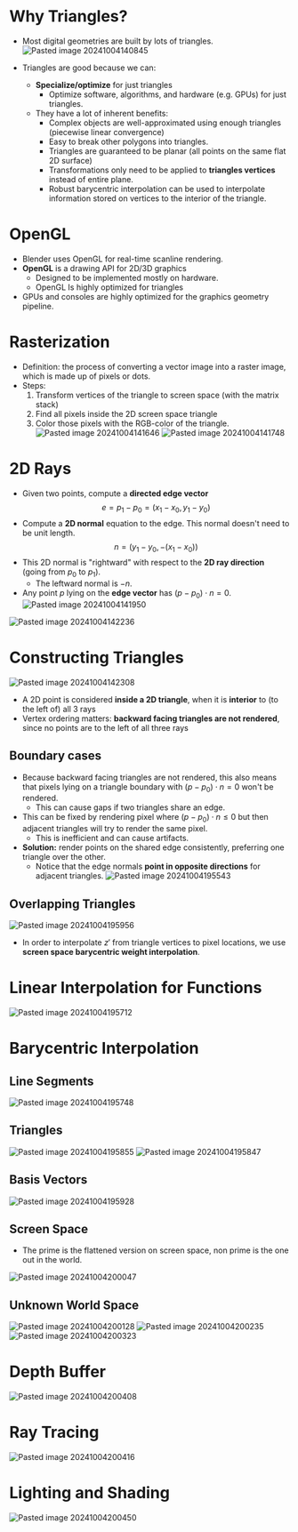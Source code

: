 
# Why Triangles?
* Most digital geometries are built by lots of triangles.
![Pasted image 20241004140845](../../attachments/Pasted%20image%2020241004140845.png)

* Triangles are good because we can:
	* **Specialize/optimize** for just triangles
		* Optimize software, algorithms, and hardware (e.g. GPUs) for just triangles.
	* They have a lot of inherent benefits:
		* Complex objects are well-approximated using enough triangles (piecewise linear convergence)
		* Easy to break other polygons into triangles.
		* Triangles are guaranteed to be planar (all points on the same flat 2D surface)
		* Transformations only need to be applied to **triangles vertices** instead of entire plane.
		* Robust barycentric interpolation can be used to interpolate information stored on vertices to the interior of the triangle.

# OpenGL
* Blender uses OpenGL for real-time scanline rendering.
* **OpenGL** is a drawing API for 2D/3D graphics
	* Designed to be implemented mostly on hardware.
	* OpenGL Is highly optimized for triangles
* GPUs and consoles are highly optimized for the graphics geometry pipeline.

# Rasterization
* Definition: the process of converting a vector image into a raster image, which is made up of pixels or dots.
* Steps:
	1. Transform vertices of the triangle to screen space (with the matrix stack)
	2. Find all pixels inside the 2D screen space triangle
	3. Color those pixels with the RGB-color of the triangle.
![Pasted image 20241004141646](../../attachments/Pasted%20image%2020241004141646.png)
![Pasted image 20241004141748](../../attachments/Pasted%20image%2020241004141748.png)


# 2D Rays
* Given two points, compute a **directed edge vector** $$e = p_1 - p_0 = (x_1 - x_0, y_1 - y_0)$$
* Compute a **2D normal** equation to the edge. This normal doesn't need to be unit length.$$n = (y_1 - y_0, -(x_1 - x_0))$$
* This 2D normal is "rightward" with respect to the **2D ray direction** (going from $p_0$ to $p_1)$.
	* The leftward normal is $-n$.
* Any point $p$ lying on the **edge vector** has $(p - p_0) \cdot n = 0$.
![Pasted image 20241004141950](../../attachments/Pasted%20image%2020241004141950.png)


![Pasted image 20241004142236](../../attachments/Pasted%20image%2020241004142236.png)

# Constructing Triangles
![Pasted image 20241004142308](../../attachments/Pasted%20image%2020241004142308.png)

* A 2D point is considered **inside a 2D triangle**, when it is **interior** to (to the left of) all 3 rays
* Vertex ordering matters: **backward facing triangles are not rendered**, since no points are to the left of all three rays

## Boundary cases
* Because backward facing triangles are not rendered, this also means that pixels lying on a triangle boundary with $(p - p_0) \cdot n = 0$ won't be rendered.
	* This can cause gaps if two triangles share an edge.
* This can be fixed by rendering pixel where $(p - p_0) \cdot n \leq 0$ but then adjacent triangles will try to render the same pixel.
	* This is inefficient and can cause artifacts.
* **Solution:** render points on the shared edge consistently, preferring one triangle over the other.
	* Notice that the edge normals **point in opposite directions** for adjacent triangles.
	![Pasted image 20241004195543](../../attachments/Pasted%20image%2020241004195543.png)

## Overlapping Triangles
![Pasted image 20241004195956](../../attachments/Pasted%20image%2020241004195956.png)

* In order to interpolate $z'$  from triangle vertices to pixel locations, we use **screen space barycentric weight interpolation**.

# Linear Interpolation for Functions
![Pasted image 20241004195712](../../attachments/Pasted%20image%2020241004195712.png)

# Barycentric Interpolation

## Line Segments
![Pasted image 20241004195748](../../attachments/Pasted%20image%2020241004195748.png)

## Triangles
![Pasted image 20241004195855](../../attachments/Pasted%20image%2020241004195855.png)
![Pasted image 20241004195847](../../attachments/Pasted%20image%2020241004195847.png)

## Basis Vectors
![Pasted image 20241004195928](../../attachments/Pasted%20image%2020241004195928.png)


## Screen Space
* The prime is the flattened version on screen space, non prime is the one out in the world.

![Pasted image 20241004200047](../../attachments/Pasted%20image%2020241004200047.png)

## Unknown World Space
![Pasted image 20241004200128](../../attachments/Pasted%20image%2020241004200128.png)
![Pasted image 20241004200235](../../attachments/Pasted%20image%2020241004200235.png)
![Pasted image 20241004200323](../../attachments/Pasted%20image%2020241004200323.png)

# Depth Buffer
![Pasted image 20241004200408](../../attachments/Pasted%20image%2020241004200408.png)

# Ray Tracing
![Pasted image 20241004200416](../../attachments/Pasted%20image%2020241004200416.png)

# Lighting and Shading
![Pasted image 20241004200450](../../attachments/Pasted%20image%2020241004200450.png)
